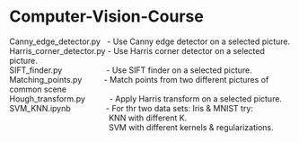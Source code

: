 # Computer-Vision-Course

Canny_edge_detector.py &nbsp;  - Use Canny edge detector on a selected picture.\
Harris_corner_detector.py	- Use Harris corner detector on a selected picture.\
SIFT_finder.py	      &nbsp;&nbsp;&nbsp;&nbsp;&nbsp;&nbsp;&nbsp;&nbsp;&nbsp;&nbsp;&nbsp;&nbsp;&nbsp;&nbsp;&nbsp;&nbsp;&nbsp;&nbsp;   - Use SIFT finder on a selected picture.\
Matching_points.py	  &nbsp;&nbsp;&nbsp;&nbsp;&nbsp;&nbsp;&nbsp;&nbsp;  - Match points from two different pictures of common scene\
Hough_transform.py	 &nbsp;&nbsp;&nbsp;&nbsp;&nbsp;&nbsp;&nbsp;&nbsp;&nbsp;    - Apply Harris transform on a selected picture.\
SVM_KNN.ipynb    &nbsp;&nbsp;&nbsp;&nbsp;&nbsp;&nbsp;&nbsp;&nbsp;&nbsp;&nbsp;&nbsp;&nbsp;&nbsp;&nbsp;        - For thr two data sets: Iris & MNIST try: \
&nbsp;&nbsp;&nbsp;&nbsp;&nbsp;&nbsp;&nbsp;&nbsp;&nbsp;&nbsp;&nbsp;&nbsp;&nbsp;&nbsp;&nbsp;&nbsp;&nbsp;&nbsp;&nbsp;&nbsp;&nbsp;&nbsp;&nbsp;&nbsp;&nbsp;&nbsp;&nbsp;&nbsp;&nbsp;&nbsp;&nbsp;&nbsp;&nbsp;&nbsp;&nbsp;&nbsp;&nbsp;&nbsp;&nbsp;&nbsp;&nbsp;&nbsp;&nbsp;&nbsp; KNN with different K.\
&nbsp;&nbsp;&nbsp;&nbsp;&nbsp;&nbsp;&nbsp;&nbsp;&nbsp;&nbsp;&nbsp;&nbsp;&nbsp;&nbsp;&nbsp;&nbsp;&nbsp;&nbsp;&nbsp;&nbsp;&nbsp;&nbsp;&nbsp;&nbsp;&nbsp;&nbsp;&nbsp;&nbsp;&nbsp;&nbsp;&nbsp;&nbsp;&nbsp;&nbsp;&nbsp;&nbsp;&nbsp;&nbsp;&nbsp;&nbsp;&nbsp;&nbsp;&nbsp;&nbsp; SVM with different kernels & regularizations.

